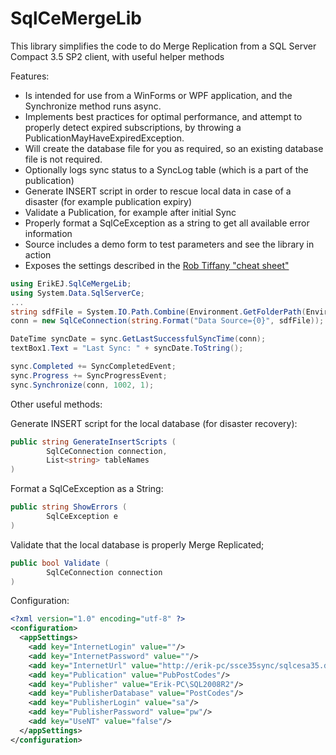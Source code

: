 # SqlCeMergeLib

This library simplifies the code to do Merge Replication from a SQL Server Compact 3.5 SP2 client, with useful helper methods

Features:

- Is intended for use from a WinForms or WPF application, and the Synchronize method runs async.
- Implements best practices for optimal performance, and attempt to properly detect expired subscriptions, by throwing a PublicationMayHaveExpiredException. 
- Will create the database file for you as required, so an existing database file is not required.
- Optionally logs sync status to a SyncLog table (which is a part of the publication)
- Generate INSERT script in order to rescue local data in case of a disaster (for example publication expiry)
- Validate a Publication, for example after initial Sync
- Properly format a SqlCeException as a string to get all available error information
- Source includes a demo form to test parameters and see the library in action
- Exposes the settings described in the [Rob Tiffany "cheat sheet"](http://robtiffany.com/mobile-merge-replication-performance-and-scalability-cheat-sheet/)

```csharp
using ErikEJ.SqlCeMergeLib;
using System.Data.SqlServerCe;
...
string sdfFile = System.IO.Path.Combine(Environment.GetFolderPath(Environment.SpecialFolder.MyDocuments), "MergeTest.sdf");
conn = new SqlCeConnection(string.Format("Data Source={0}", sdfFile));

DateTime syncDate = sync.GetLastSuccessfulSyncTime(conn);
textBox1.Text = "Last Sync: " + syncDate.ToString();

sync.Completed += SyncCompletedEvent;
sync.Progress += SyncProgressEvent;
sync.Synchronize(conn, 1002, 1);
```

Other useful methods:

Generate INSERT script for the local database (for disaster recovery):
```csharp
public string GenerateInsertScripts (
        SqlCeConnection connection,
        List<string> tableNames
) 
```

Format a SqlCeException as a String:
```csharp
public string ShowErrors (
        SqlCeException e
) 
```

Validate that the local database is properly Merge Replicated;
```csharp
public bool Validate (
        SqlCeConnection connection
) 
```

Configuration:
```xml
<?xml version="1.0" encoding="utf-8" ?>
<configuration>
  <appSettings>
    <add key="InternetLogin" value=""/>
    <add key="InternetPassword" value=""/>
    <add key="InternetUrl" value="http://erik-pc/ssce35sync/sqlcesa35.dll"/>
    <add key="Publication" value="PubPostCodes"/>
    <add key="Publisher" value="Erik-PC\SQL2008R2"/>
    <add key="PublisherDatabase" value="PostCodes"/>
    <add key="PublisherLogin" value="sa"/>
    <add key="PublisherPassword" value="pw"/>
    <add key="UseNT" value="false"/>
  </appSettings>
</configuration>
```


